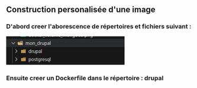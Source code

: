 ## Construction personalisée d'une image 

### D'abord creer l'aborescence de répertoires et fichiers suivant : 

![image](./img_drupal/arborescence.png)

### Ensuite creer un Dockerfile dans le répertoire : drupal 

